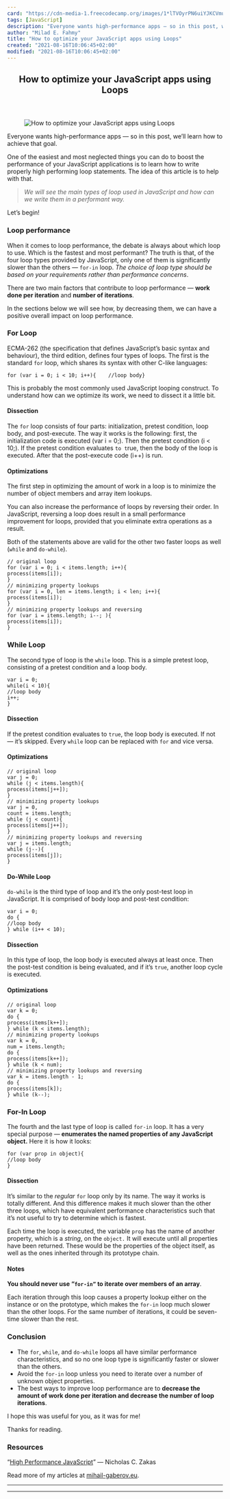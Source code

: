 ```yaml
---
card: "https://cdn-media-1.freecodecamp.org/images/1*lTVOyrPN6uiYJKCVmuBxtQ.jpeg"
tags: [JavaScript]
description: "Everyone wants high-performance apps — so in this post, we’ll"
author: "Milad E. Fahmy"
title: "How to optimize your JavaScript apps using Loops"
created: "2021-08-16T10:06:45+02:00"
modified: "2021-08-16T10:06:45+02:00"
---
```

<div class="site-wrapper">
<main id="site-main" class="site-main outer">
<div class="inner">
<article class="post-full post tag-javascript tag-optimization tag-coding tag-web-development tag-tech ">
<header class="post-full-header">
<h1 class="post-full-title">How to optimize your JavaScript apps using Loops</h1>
</header>
<figure class="post-full-image">
<picture>
<source media="(max-width: 700px)" sizes="1px" srcset="data:image/gif;base64,R0lGODlhAQABAIAAAAAAAP///yH5BAEAAAAALAAAAAABAAEAAAIBRAA7 1w">
<source media="(min-width: 701px)" sizes="(max-width: 800px) 400px,
(max-width: 1170px) 700px,
1400px" srcset="https://cdn-media-1.freecodecamp.org/images/1*lTVOyrPN6uiYJKCVmuBxtQ.jpeg 300w,
https://cdn-media-1.freecodecamp.org/images/1*lTVOyrPN6uiYJKCVmuBxtQ.jpeg 600w,
https://cdn-media-1.freecodecamp.org/images/1*lTVOyrPN6uiYJKCVmuBxtQ.jpeg 1000w,
https://cdn-media-1.freecodecamp.org/images/1*lTVOyrPN6uiYJKCVmuBxtQ.jpeg 2000w">
<img onerror="this.style.display='none'" src="https://cdn-media-1.freecodecamp.org/images/1*lTVOyrPN6uiYJKCVmuBxtQ.jpeg" alt="How to optimize your JavaScript apps using Loops">
</picture>
</figure>
<section class="post-full-content">
<div class="post-content">
<p>Everyone wants high-performance apps — so in this post, we’ll learn how to achieve that goal.</p><p>One of the easiest and most neglected things you can do to boost the performance of your JavaScript applications is to learn how to write properly high performing loop statements. The idea of this article is to help with that.</p><blockquote><em>We will see the main types of loop used in JavaScript and how can we write them in a performant way.</em></blockquote><p>Let’s begin!</p><h3 id="loop-performance">Loop performance</h3><p>When it comes to loop performance, the debate is always about which loop to use. Which is the fastest and most performant? The truth is that, of the four loop types provided by JavaScript, only one of them is significantly slower than the others — <code>for-in</code> loop. <em>The choice of loop type should be based on your requirements rather than performance concerns</em>.</p><p>There are two main factors that contribute to loop performance — <strong>work done per iteration</strong> and <strong>number of iterations</strong>.</p><p>In the sections below we will see how, by decreasing them, we can have a positive overall impact on loop performance.</p><h3 id="for-loop">For Loop</h3><p>ECMA-262 (the specification that defines JavaScript’s basic syntax and behaviour), the third edition, defines four types of loops. The first is the standard <code>for</code> loop, which shares its syntax with other C-like languages:</p><pre><code class="language-js">for (var i = 0; i &lt; 10; i++){    //loop body}</code></pre><p>This is probably the most commonly used JavaScript looping construct. To understand how can we optimize its work, we need to dissect it a little bit.</p><h4 id="dissection">Dissection</h4><p>The <code>for</code> loop consists of four parts: initialization, pretest condition, loop body, and post-execute. The way it works is the following: first, the initialization code is executed (var i = 0;). Then the pretest condition (i &lt; 10;). If the pretest condition evaluates <code>to t</code>rue, then the body of the loop is executed. After that the post-execute code (i++) is run.</p><h4 id="optimizations">Optimizations</h4><p>The first step in optimizing the amount of work in a loop is to minimize the number of object members and array item lookups.</p><p>You can also increase the performance of loops by reversing their order. In JavaScript, reversing a loop does result in a small performance improvement for loops, provided that you eliminate extra operations as a result.</p><p>Both of the statements above are valid for the other two faster loops as well (<code>while</code> and <code>do-while</code>).</p><pre><code class="language-js">// original loop
for (var i = 0; i &lt; items.length; i++){
process(items[i]);
}
// minimizing property lookups
for (var i = 0, len = items.length; i &lt; len; i++){
process(items[i]);
}
// minimizing property lookups and reversing
for (var i = items.length; i--; ){
process(items[i]);
}</code></pre><h3 id="while-loop">While Loop</h3><p>The second type of loop is the <code>while</code> loop. This is a simple pretest loop, consisting of a pretest condition and a loop body.</p><pre><code class="language-js">var i = 0;
while(i &lt; 10){
//loop body
i++;
}</code></pre><h4 id="dissection-1">Dissection</h4><p>If the pretest condition evaluates to <code>true</code>, the loop body is executed. If not — it’s skipped. Every <code>while</code> loop can be replaced with <code>for</code> and vice versa.</p><h4 id="optimizations-1">Optimizations</h4><pre><code class="language-js">// original loop
var j = 0;
while (j &lt; items.length){
process(items[j++]);
}
// minimizing property lookups
var j = 0,
count = items.length;
while (j &lt; count){
process(items[j++]);
}
// minimizing property lookups and reversing
var j = items.length;
while (j--){
process(items[j]);
}</code></pre><h4 id="do-while-loop">Do-While Loop</h4><p><code>do-while</code> is the third type of loop and it’s the only post-test loop in JavaScript. It is comprised of body loop and post-test condition:</p><pre><code class="language-js">var i = 0;
do {
//loop body
} while (i++ &lt; 10);</code></pre><h4 id="dissection-2">Dissection</h4><p>In this type of loop, the loop body is executed always at least once. Then the post-test condition is being evaluated, and if it’s <code>true</code>, another loop cycle is executed.</p><h4 id="optimizations-2">Optimizations</h4><pre><code class="language-js">// original loop
var k = 0;
do {
process(items[k++]);
} while (k &lt; items.length);
// minimizing property lookups
var k = 0,
num = items.length;
do {
process(items[k++]);
} while (k &lt; num);
// minimizing property lookups and reversing
var k = items.length - 1;
do {
process(items[k]);
} while (k--);</code></pre><h3 id="for-in-loop">For-In Loop</h3><p>The fourth and the last type of loop is called <code>for-in</code> loop.<strong> </strong>It has a very special purpose —<strong> enumerates the named properties of any JavaScript object.</strong> Here it is how it looks:</p><pre><code class="language-js">for (var prop in object){
//loop body
}</code></pre><h4 id="dissection-3">Dissection</h4><p>It’s similar to the <em>regular </em><code>for</code> loop only by its name. The way it works is totally different. And this difference makes it much slower than the other three loops, which have equivalent performance characteristics such that it’s not useful to try to determine which is fastest.</p><p>Each time the loop is executed, the variable <code>prop</code> has the name of another property, which is a <em>string</em>, on the <code>object.</code> It will execute until all properties have been returned. These would be the properties of the object itself, as well as the ones inherited through its prototype chain.</p><h4 id="notes"><strong>Notes</strong></h4><p><strong>You should never use “<code>for-in”</code> to iterate over members of an array</strong>.</p><p>Each iteration through this loop causes a property lookup either on the instance or on the prototype, which makes the <code>for-in</code> loop much slower than the other loops. For the same number of iterations, it could be seven-time slower than the rest.</p><h3 id="conclusion">Conclusion</h3><ul><li>The <code>for</code>, <code>while</code>, and <code>do-while</code> loops all have similar performance characteristics, and so no one loop type is significantly faster or slower than the others.</li><li>Avoid the <code>for-in</code> loop unless you need to iterate over a number of unknown object properties.</li><li>The best ways to improve loop performance are to <strong>decrease the amount of work done per iteration and decrease the number of loop iterations</strong>.</li></ul><p>I hope this was useful for you, as it was for me!</p><p>Thanks for reading.</p><h3 id="resources">Resources</h3><p>“<a href="https://www.amazon.com/High-Performance-JavaScript-Application-Interfaces/dp/059680279X" rel="noopener">High Performance JavaScript</a>” — Nicholas C. Zakas</p><p>Read more of my articles at <a href="https://mihail-gaberov.eu/optimizing-javascript-apps-loops/" rel="noopener">mihail-gaberov.eu</a>.</p>
</div>
<hr>
<hr>
</section>
</article>
</div>
</main>
</div>
<!-- Google Tag Manager (noscript) -->
<!-- End Google Tag Manager (noscript) -->
